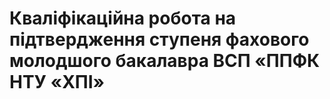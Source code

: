 # Кваліфікаційна робота на підтвердження ступеня фахового молодшого бакалавра ВСП «ППФК НТУ «ХПІ»
 
